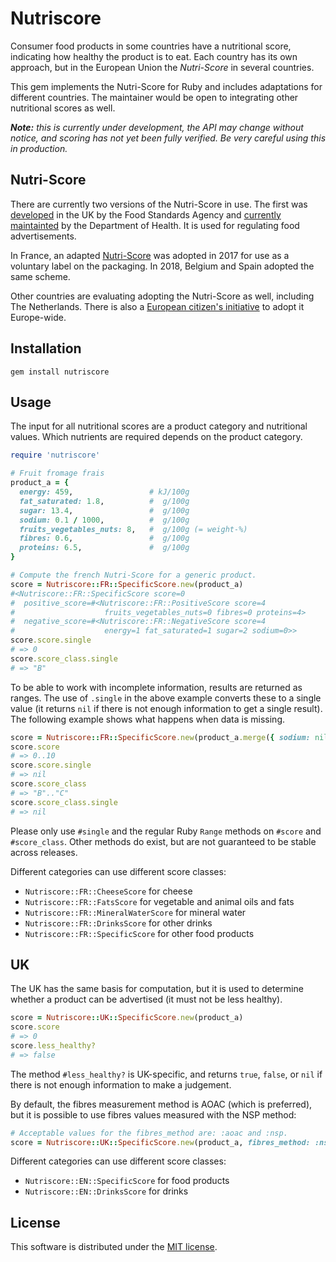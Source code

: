 # Nutriscore

Consumer food products in some countries have a nutritional score, indicating
how healthy the product is to eat. Each country has its own approach, but in
the European Union the _Nutri-Score_ in several countries.

This gem implements the Nutri-Score for Ruby and includes adaptations for different
countries. The maintainer would be open to integrating other nutritional scores as well.

_**Note:** this is currently under development, the API may change without notice,
and scoring has not yet been fully verified. Be very careful using this in production._

## Nutri-Score

There are currently two versions of the Nutri-Score in use. The first was
[developed](https://www.food.gov.uk/business-guidance/nutrient-profiling-model-for-children)
in the UK by the Food Standards Agency and
[currently maintainted](https://www.gov.uk/government/publications/the-nutrient-profiling-model)
by the Department of Health. It is used for regulating food advertisements.

In France, an adapted
[Nutri-Score](https://www.santepubliquefrance.fr/Sante-publique-France/Nutri-Score)
was adopted in 2017 for use as a voluntary label on the packaging.
In 2018, Belgium and Spain adopted the same scheme.

Other countries are evaluating adopting the Nutri-Score as well, including
The Netherlands. There is also a
[European citizen's initiative](http://ec.europa.eu/citizens-initiative/public/initiatives/ongoing/details/2019/000008)
to adopt it Europe-wide.

## Installation

```
gem install nutriscore
```

## Usage

The input for all nutritional scores are a product category and nutritional values.
Which nutrients are required depends on the product category.

```ruby
require 'nutriscore'

# Fruit fromage frais
product_a = {
  energy: 459,                 # kJ/100g
  fat_saturated: 1.8,          #  g/100g
  sugar: 13.4,                 #  g/100g
  sodium: 0.1 / 1000,          #  g/100g
  fruits_vegetables_nuts: 8,   #  g/100g (= weight-%)
  fibres: 0.6,                 #  g/100g
  proteins: 6.5,               #  g/100g
}

# Compute the french Nutri-Score for a generic product.
score = Nutriscore::FR::SpecificScore.new(product_a)
#<Nutriscore::FR::SpecificScore score=0
#  positive_score=#<Nutriscore::FR::PositiveScore score=4
#                    fruits_vegetables_nuts=0 fibres=0 proteins=4>
#  negative_score=#<Nutriscore::FR::NegativeScore score=4
#                    energy=1 fat_saturated=1 sugar=2 sodium=0>>
score.score.single
# => 0
score.score_class.single
# => "B"
```

To be able to work with incomplete information, results are returned as ranges.
The use of `.single` in the above example converts these to a single value (it
returns `nil` if there is not enough information to get a single result). The
following example shows what happens when data is missing.

```ruby
score = Nutriscore::FR::SpecificScore.new(product_a.merge({ sodium: nil }))
score.score
# => 0..10
score.score.single
# => nil
score.score_class
# => "B".."C"
score.score_class.single
# => nil
```

Please only use `#single` and the regular Ruby `Range` methods on `#score` and `#score_class`.
Other methods do exist, but are not guaranteed to be stable across releases.

Different categories can use different score classes:
* `Nutriscore::FR::CheeseScore` for cheese
* `Nutriscore::FR::FatsScore` for vegetable and animal oils and fats
* `Nutriscore::FR::MineralWaterScore` for mineral water
* `Nutriscore::FR::DrinksScore` for other drinks
* `Nutriscore::FR::SpecificScore` for other food products

## UK

The UK has the same basis for computation, but it is used to determine
whether a product can be advertised (it must not be less healthy).

```ruby
score = Nutriscore::UK::SpecificScore.new(product_a)
score.score
# => 0
score.less_healthy?
# => false
```

The method `#less_healthy?` is UK-specific, and returns `true`, `false`, or `nil`
if there is not enough information to make a judgement.

By default, the fibres measurement method is AOAC (which is preferred), but
it is possible to use fibres values measured with the NSP method:

```ruby
# Acceptable values for the fibres_method are: :aoac and :nsp.
score = Nutriscore::UK::SpecificScore.new(product_a, fibres_method: :nsp)
```

Different categories can use different score classes:
* `Nutriscore::EN::SpecificScore` for food products
* `Nutriscore::EN::DrinksScore` for drinks

## License

This software is distributed under the [MIT license](LICENSE).
